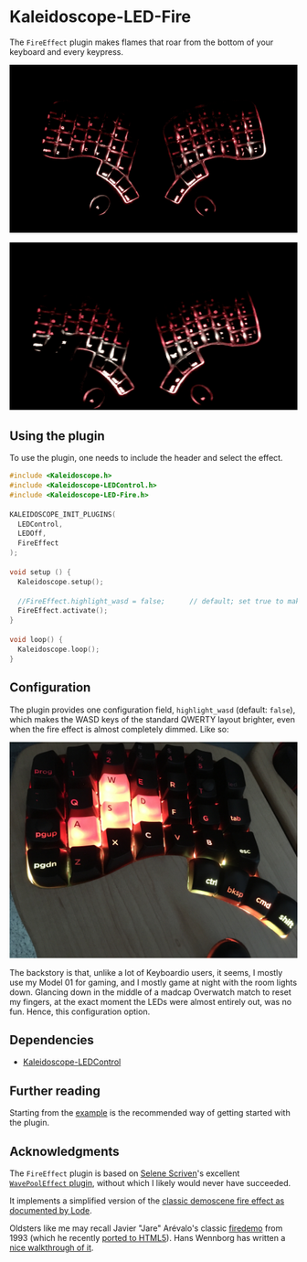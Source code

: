 # Kaleidoscope-LED-Fire

The `FireEffect` plugin makes flames that roar from the bottom of your keyboard
and every keypress.

![Keyboardio Model 01 running the FireEffect plugin][video]

![Keyboardio Model 01 running the FireEffect plugin with a key depressed][video-keypress]

[video]: examples/fire-effect.gif
[video-keypress]: examples/fire-effect-keypress.gif

## Using the plugin

To use the plugin, one needs to include the header and select the effect.

```c++
#include <Kaleidoscope.h>
#include <Kaleidoscope-LEDControl.h>
#include <Kaleidoscope-LED-Fire.h>

KALEIDOSCOPE_INIT_PLUGINS(
  LEDControl,
  LEDOff,
  FireEffect
);

void setup () {
  Kaleidoscope.setup();

  //FireEffect.highlight_wasd = false;      // default; set true to make WASD keys brighter
  FireEffect.activate();
}

void loop() {
  Kaleidoscope.loop();
}
```

## Configuration

The plugin provides one configuration field, `highlight_wasd` (default: `false`), which makes the WASD keys of the standard QWERTY layout brighter, even when the fire effect is almost completely dimmed. Like so:

![Keyboardio Model 01 running the FireEffect plugin with WASD keys highlighted][highlight-wasd]

[highlight-wasd]: examples/fire-effect-highlight-wasd.jpg

The backstory is that, unlike a lot of Keyboardio users, it seems, I mostly use my Model 01 for gaming, and I mostly game at night with the room lights down.  Glancing down in the middle of a madcap Overwatch match to reset my fingers, at the exact moment the LEDs were almost entirely out, was no fun. Hence, this configuration option.

## Dependencies

* [Kaleidoscope-LEDControl](https://github.com/keyboardio/Kaleidoscope-LEDControl)

## Further reading

Starting from the [example][plugin:example] is the recommended way of getting
started with the plugin.

 [plugin:example]: examples/LED-Fire/LED-Fire.ino

## Acknowledgments

The `FireEffect` plugin is based on [Selene Scriven](https://github.com/ToyKeeper/)'s 
excellent [`WavePoolEffect` plugin](https://github.com/ToyKeeper/Kaleidoscope-LED-Wavepool/),
without which I likely would never have succeeded.

It implements a simplified version of the [classic demoscene fire effect as documented by Lode][fire].

[fire]: https://lodev.org/cgtutor/fire.html

Oldsters like me may recall Javier "Jare" Arévalo's classic [firedemo][firedemo] from 1993 (which he recently [ported to HTML5][firedemo-html5]).  Hans Wennborg has written a [nice walkthrough of it][firedemo-walkthrough].

[firedemo]: http://www.iguanademos.com/Jare/wp/?p=2756
[firedemo-html5]: http://www.iguanademos.com/Jare/files/Fire/
[firedemo-walkthrough]: https://www.hanshq.net/fire.html

